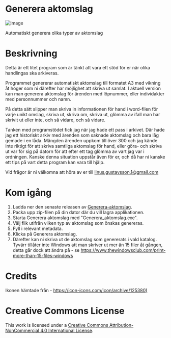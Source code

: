 # Generera aktomslag
![image](https://github.com/user-attachments/assets/8d3a57d2-7494-4a59-8d88-7cce462d509e)

Automatiskt generera olika typer av aktomslag

# Beskrivning
Detta är ett litet program som är tänkt att vara ett stöd för er när olika handlingas ska arkiveras.

Programmet genererar automatiskt aktomslag till formatet A3 med vikning åt höger som ni därefter har möjlighet att skriva ut samlat. I aktuell version kan man generera aktomslag för ärenden med löpnummer, eller individakter med personnummer och namn.

På detta sätt slipper man skriva in informationen för hand i word-filen för varje unikt omslag, skriva ut, skriva om, skriva ut, glömma av ifall man har skrivit ut eller inte, och så vidare, och så vidare. 

Tanken med programstödet fick jag när jag hade ett pass i arkivet. Där hade jag ett historiskt arkiv med ärenden som saknade aktomslag och bara låg gemade i en låda. Mängden ärenden uppkom till över 300 och jag kände inte riktigt för att skriva samtliga aktomslag för hand, eller göra- och skriva ut var för sig på datorn för att efter ett tag glömma av vart jag var i ordningen. Kanske denna situation uppstår även för er, och då har ni kanske ett tips på vart detta program kan vara till hjälp. 

Vid frågor är ni välkomna att höra av er till linus.gustavsson.1@gmail.com

# Kom igång
1. Ladda ner den senaste releasen av [Generera-aktomslag](https://github.com/LGustavsson/Generera-aktomslag/releases).
2. Packa upp zip-filen på din dator där du vill lagra applikationen.
3. Starta Generera aktomslag med "Generera_aktomslag.exe".
4. Välj flik utifrån vilken typ av aktomslag som önskas genereras.
5. Fyll i relevant metadata.
6. Klicka på Generera aktomslag.
7. Därefter kan ni skriva ut de aktomslag som genererats i vald katalog. Tyvärr tillåter inte Windows att man skriver ut mer än 15 filer åt gången, detta går dock att ändra på - se https://www.thewindowsclub.com/print-more-than-15-files-windows

# Credits
Ikonen hämtade från - [https://icon-icons.com/icon/archive/125380)](https://icon-icons.com/icon/archive/125380)

# Creative Commons License
This work is licensed under a [Creative Commons Attribution-NonCommercial 4.0 International License](https://creativecommons.org/licenses/by-nc/4.0/).  
